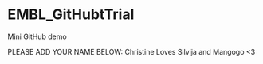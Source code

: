 # EMBL_GitHubtTrial
Mini GitHub demo

PLEASE ADD YOUR NAME BELOW:
Christine Loves Silvija and Mangogo <3
